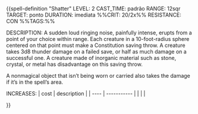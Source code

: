 {{spell-definition "Shatter"
LEVEL: 2
CAST_TIME: padrão
RANGE: 12sqr
TARGET: ponto
DURATION: imediata
%%CRIT: 20/2x%%
RESISTANCE: CON
%%TAGS:%%

DESCRIPTION:
A sudden loud ringing noise, painfully intense, erupts from a point of your choice within range. Each creature in a 10-foot-radius sphere centered on that point must make a Constitution saving throw. A creature takes 3d8 thunder damage on a failed save, or half as much damage on a successful one. A creature made of inorganic material such as stone, crystal, or metal has disadvantage on this saving throw.

A nonmagical object that isn’t being worn or carried also takes the damage if it’s in the spell’s area.

INCREASES:
| cost | description |
| ---- | ----------- |
|      |             |

}}


